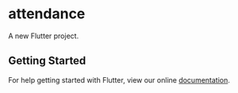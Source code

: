 # attendance

A new Flutter project.

## Getting Started

For help getting started with Flutter, view our online
[documentation](https://flutter.io/).
